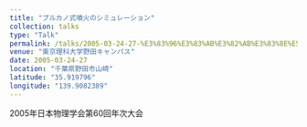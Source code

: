 ```yaml
---
title: "ブルカノ式噴火のシミュレーション"
collection: talks
type: "Talk"
permalink: /talks/2005-03-24-27-%E3%83%96%E3%83%AB%E3%82%AB%E3%83%8E%E5%BC%8F%E5%99%B4%E7%81%AB%E3%81%AE%E3%82%B7%E3%83%9F%E3%83%A5%E3%83%AC%E3%83%BC%E3%82%B7%E3%83%A7%E3%83%B3
venue: "東京理科大学野田キャンパス"
date: 2005-03-24-27
location: "千葉県野田市山崎"
latitude: "35.919796"
longitude: "139.9082389"
---
```


2005年日本物理学会第60回年次大会
